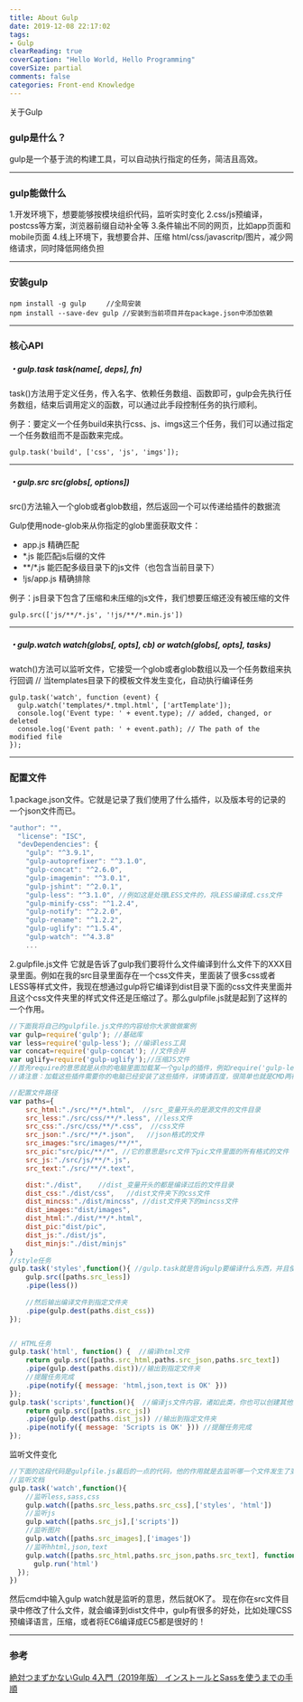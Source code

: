 ```yaml
---
title: About Gulp
date: 2019-12-08 22:17:02
tags:
- Gulp
clearReading: true
coverCaption: "Hello World, Hello Programming"
coverSize: partial
comments: false
categories: Front-end Knowledge
---
```

关于Gulp
<!--more-->
### gulp是什么？
gulp是一个基于流的构建工具，可以自动执行指定的任务，简洁且高效。

***
### gulp能做什么
1.开发环境下，想要能够按模块组织代码，监听实时变化
2.css/js预编译，postcss等方案，浏览器前缀自动补全等
3.条件输出不同的网页，比如app页面和mobile页面
4.线上环境下，我想要合并、压缩 html/css/javascritp/图片，减少网络请求，同时降低网络负担

***
### 安装gulp
```
npm install -g gulp     //全局安装
npm install --save-dev gulp //安装到当前项目并在package.json中添加依赖
```
***
### 核心API
##### ・gulp.task task(name[, deps], fn)
task()方法用于定义任务，传入名字、依赖任务数组、函数即可，gulp会先执行任务数组，结束后调用定义的函数，可以通过此手段控制任务的执行顺利。

例子：要定义一个任务build来执行css、js、imgs这三个任务，我们可以通过指定一个任务数组而不是函数来完成。

```
gulp.task('build', ['css', 'js', 'imgs']);
```
***
##### ・gulp.src src(globs[, options])
src()方法输入一个glob或者glob数组，然后返回一个可以传递给插件的数据流

Gulp使用node-glob来从你指定的glob里面获取文件：

- app.js 精确匹配
- *.js 能匹配js后缀的文件
- **/*.js 能匹配多级目录下的js文件（也包含当前目录下）
- !js/app.js 精确排除

例子：js目录下包含了压缩和未压缩的js文件，我们想要压缩还没有被压缩的文件
```
gulp.src(['js/**/*.js', '!js/**/*.min.js'])
```
***
##### ・gulp.watch watch(globs[, opts], cb) or watch(globs[, opts], tasks)
watch()方法可以监听文件，它接受一个glob或者glob数组以及一个任务数组来执行回调
// 当templates目录下的模板文件发生变化，自动执行编译任务
```
gulp.task('watch', function (event) {
  gulp.watch('templates/*.tmpl.html', ['artTemplate']);
  console.log('Event type: ' + event.type); // added, changed, or deleted   
  console.log('Event path: ' + event.path); // The path of the modified file
});
```
***
### 配置文件 
1.package.json文件。它就是记录了我们使用了什么插件，以及版本号的记录的一个json文件而已。
```js
"author": "",
  "license": "ISC",
  "devDependencies": {
    "gulp": "^3.9.1",
    "gulp-autoprefixer": "^3.1.0",
    "gulp-concat": "^2.6.0",
    "gulp-imagemin": "^3.0.1",
    "gulp-jshint": "^2.0.1",
    "gulp-less": "^3.1.0", //例如这是处理LESS文件的，将LESS编译成.css文件
    "gulp-minify-css": "^1.2.4",
    "gulp-notify": "^2.2.0",
    "gulp-rename": "^1.2.2",
    "gulp-uglify": "^1.5.4",
    "gulp-watch": "^4.3.8"
    ...
```

2.gulpfile.js文件
它就是告诉了gulp我们要将什么文件编译到什么文件下的XXX目录里面。例如在我的src目录里面存在一个css文件夹，里面装了很多css或者LESS等样式文件，我现在想通过gulp将它编译到dist目录下面的css文件夹里面并且这个css文件夹里的样式文件还是压缩过了。那么gulpfile.js就是起到了这样的一个作用。
```js
//下面我将自己的gulpfile.js文件的内容给你大家做做案例
var gulp=require('gulp'); //基础库
var less=require('gulp-less'); //编译less工具
var concat=require('gulp-concat'); //文件合并
var uglify=require('gulp-uglify');//压缩JS文件
//首先require的意思就是从你的电脑里面加载某一个gulp的插件，例如require('gulp-less')
//请注意：加载这些插件需要你的电脑已经安装了这些插件，详情请百度，很简单也就是CMD两行命令的事情而已。

//配置文件路径
var paths={
    src_html:"./src/**/*.html",  //src_变量开头的是源文件的文件目录
    src_less:"./src/css/**/*.less", //less文件
    src_css:"./src/css/**/*.css",  //css文件
    src_json:"./src/**/*.json",   //json格式的文件
    src_images:"src/images/**/*", 
    src_pic:"src/pic/**/*", //它的意思是src文件下pic文件里面的所有格式的文件
    src_js:"./src/js/**/*.js",
    src_text:"./src/**/*.text",

    dist:"./dist",    //dist_变量开头的都是编译过后的文件目录
    dist_css:"./dist/css",   //dist文件夹下的css文件
    dist_mincss:"./dist/mincss", //dist文件夹下的mincss文件
    dist_images:"dist/images",
    dist_html:"./dist/**/*.html",
    dist_pic:"dist/pic",
    dist_js:"./dist/js",
    dist_minjs:"./dist/minjs"
}
//style任务
gulp.task('styles',function(){ //gulp.task就是告诉gulp要编译什么东西，并且使用什么样的处理方式，比如我这边就是编译less文件
    gulp.src([paths.src_less])
    .pipe(less())
    
    //然后输出编译文件到指定文件夹
    .pipe(gulp.dest(paths.dist_css))
});


// HTML任务
gulp.task('html', function() {  //编译html文件
    return gulp.src([paths.src_html,paths.src_json,paths.src_text])
    .pipe(gulp.dest(paths.dist))//输出到指定文件夹
    //提醒任务完成
    .pipe(notify({ message: 'html,json,text is OK' }))
});
gulp.task('scripts',function(){  //编译js文件内容，诸如此类，你也可以创建其他的任务，比如images
    return gulp.src([paths.src_js])
    .pipe(gulp.dest(paths.dist_js)) //输出到指定文件夹
    .pipe(notify({ message: 'Scripts is OK' })) //提醒任务完成
});
```

监听文件变化
```js
//下面的这段代码是gulpfile.js最后的一点的代码，他的作用就是去监听哪一个文件发生了变化，然后好把它编译到dist的文件夹内
//监听文档
gulp.task('watch',function(){
    //监听less,sass,css
    gulp.watch([paths.src_less,paths.src_css],['styles', 'html'])
    //监听js
    gulp.watch([paths.src_js],['scripts'])
    //监听图片
    gulp.watch([paths.src_images],['images'])
    //监听hhtml,json,text
    gulp.watch([paths.src_html,paths.src_json,paths.src_text], function(event) {
      gulp.run('html')
  });
})
```
然后cmd中输入gulp watch就是监听的意思，然后就OK了。
现在你在src文件目录中修改了什么文件，就会编译到dist文件中，gulp有很多的好处，比如处理CSS预编译语言，压缩，或者将EC6编译成EC5都是很好的！
***
### 参考
[絶対つまずかないGulp 4入門（2019年版）
インストールとSassを使うまでの手順](https://ics.media/entry/3290/)
